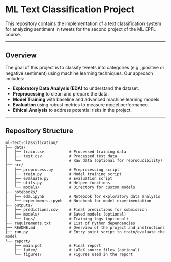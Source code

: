# **ML Text Classification Project**

This repository contains the implementation of a text classification system for analyzing sentiment in tweets for the second project of the ML EPFL course.

---

## **Overview**
The goal of this project is to classify tweets into categories (e.g., positive or negative sentiment) using machine learning techniques. Our approach includes:
- **Exploratory Data Analysis (EDA)** to understand the dataset.
- **Preprocessing** to clean and prepare the data.
- **Model Training** with baseline and advanced machine learning models.
- **Evaluation** using robust metrics to measure model performance.
- **Ethical Analysis** to address potential risks in the project.

---

## **Repository Structure**
```plaintext
ml-text-classification/
├── data/
│   ├── train.csv           # Processed training data
│   ├── test.csv            # Processed test data
│   └──                     # Raw data (optional for reproducibility)
├── src/
│   ├── preprocess.py       # Preprocessing script
│   ├── train.py            # Model training script
│   ├── evaluate.py         # Evaluation script
│   ├── utils.py            # Helper functions
│   └── models/             # Directory for custom models
├── notebooks/
│   ├── eda.ipynb           # Notebook for exploratory data analysis
│   └── experiments.ipynb   # Notebook for model experimentation
├── outputs/
│   ├── predictions.csv     # Final predictions for submission
│   ├── models/             # Saved models (optional)
│   └── logs/               # Training logs (optional)
├── requirements.txt        # List of Python dependencies
├── README.md               # Overview of the project and instructions
├── run.py                  # Entry point script to train/evaluate the model
└── report/
    ├── main.pdf            # Final report
    ├── latex/              # LaTeX source files (optional)
    └── figures/            # Figures used in the report
